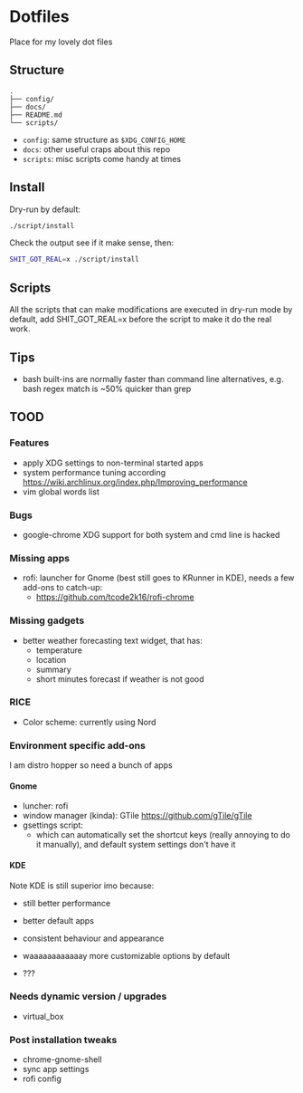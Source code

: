 # Dotfiles

Place for my lovely dot files

## Structure

```
.
├── config/
├── docs/
├── README.md
└── scripts/
```

- `config`: same structure as `$XDG_CONFIG_HOME`
- `docs`: other useful craps about this repo
- `scripts`: misc scripts come handy at times

## Install

Dry-run by default:

```sh
./script/install
```

Check the output see if it make sense, then:

```sh
SHIT_GOT_REAL=x ./script/install
```

## Scripts

All the scripts that can make modifications are executed in dry-run mode by
default, add SHIT_GOT_REAL=x before the script to make it do the real work.

## Tips

- bash built-ins are normally faster than command line alternatives, e.g. bash regex match is ~50% quicker than grep

## TOOD

### Features

- apply XDG settings to non-terminal started apps
- system performance tuning according https://wiki.archlinux.org/index.php/Improving_performance
- vim global words list

### Bugs

- google-chrome XDG support for both system and cmd line is hacked

### Missing apps

- rofi: launcher for Gnome (best still goes to KRunner in KDE), needs a few add-ons to catch-up:
  - https://github.com/tcode2k16/rofi-chrome


### Missing gadgets

- better weather forecasting text widget, that has:
  - temperature
  - location
  - summary
  - short minutes forecast if weather is not good

### RICE

- Color scheme: currently using Nord

### Environment specific add-ons

I am distro hopper so need a bunch of apps

#### Gnome

- luncher: rofi
- window manager (kinda): GTile https://github.com/gTile/gTile
- gsettings script:
  - which can automatically set the shortcut keys (really annoying to do it manually), and default system settings don't have it

#### KDE

Note KDE is still superior imo because:

- still better performance
- better default apps
- consistent behaviour and appearance
- waaaaaaaaaaaay more customizable options by default

- ???

### Needs dynamic version / upgrades

- virtual_box

### Post installation tweaks

- chrome-gnome-shell
- sync app settings
- rofi config

<!-- vim: set autoindent expandtab nowrap number textwidth=119 tabstop=2 shiftwidth=2 : -->
